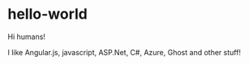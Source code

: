 hello-world
===========

Hi humans!

I like Angular.js, javascript, ASP.Net, C#, Azure, Ghost and other stuff!
